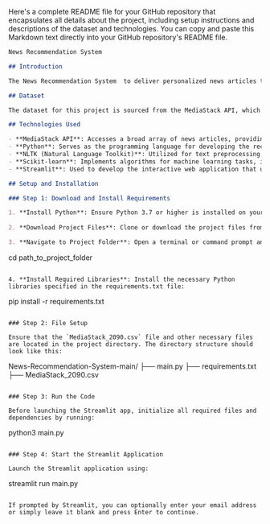 Here's a complete README file for your GitHub repository that encapsulates all details about the project, including setup instructions and descriptions of the dataset and technologies. You can copy and paste this Markdown text directly into your GitHub repository's README file.

```markdown
News Recommendation System

## Introduction

The News Recommendation System  to deliver personalized news articles to users. Built using Python, the system integrates various tools and libraries to process and analyze news data effectively, aiming to enhance user engagement by catering to individual preferences.

## Dataset

The dataset for this project is sourced from the MediaStack API, which provides a diverse array of categorized news articles. This rich dataset enables the system to offer a wide range of news topics, ensuring relevance and personalization in the recommendations made.

## Technologies Used

- **MediaStack API**: Accesses a broad array of news articles, providing the raw data for our system.
- **Python**: Serves as the programming language for developing the recommender system.
- **NLTK (Natural Language Toolkit)**: Utilized for text preprocessing tasks such as tokenization, stopword removal, and lemmatization.
- **Scikit-learn**: Implements algorithms for machine learning tasks, including TF-IDF vectorization and Singular Value Decomposition (SVD).
- **Streamlit**: Used to develop the interactive web application that users interact with.

## Setup and Installation

### Step 1: Download and Install Requirements

1. **Install Python**: Ensure Python 3.7 or higher is installed on your machine. Visit [Python's official site](https://www.python.org/downloads/) for download and installation instructions.
   
2. **Download Project Files**: Clone or download the project files from the repository and extract them into a preferred folder.

3. **Navigate to Project Folder**: Open a terminal or command prompt and navigate to the project folder:
   ```
   cd path_to_project_folder
   ```

4. **Install Required Libraries**: Install the necessary Python libraries specified in the requirements.txt file:
   ```
   pip install -r requirements.txt
   ```

### Step 2: File Setup

Ensure that the `MediaStack_2090.csv` file and other necessary files are located in the project directory. The directory structure should look like this:

```
News-Recommendation-System-main/
├── main.py
├── requirements.txt
├── MediaStack_2090.csv
```

### Step 3: Run the Code

Before launching the Streamlit app, initialize all required files and dependencies by running:
```
python3 main.py
```

### Step 4: Start the Streamlit Application

Launch the Streamlit application using:
```
streamlit run main.py
```

If prompted by Streamlit, you can optionally enter your email address or simply leave it blank and press Enter to continue.

